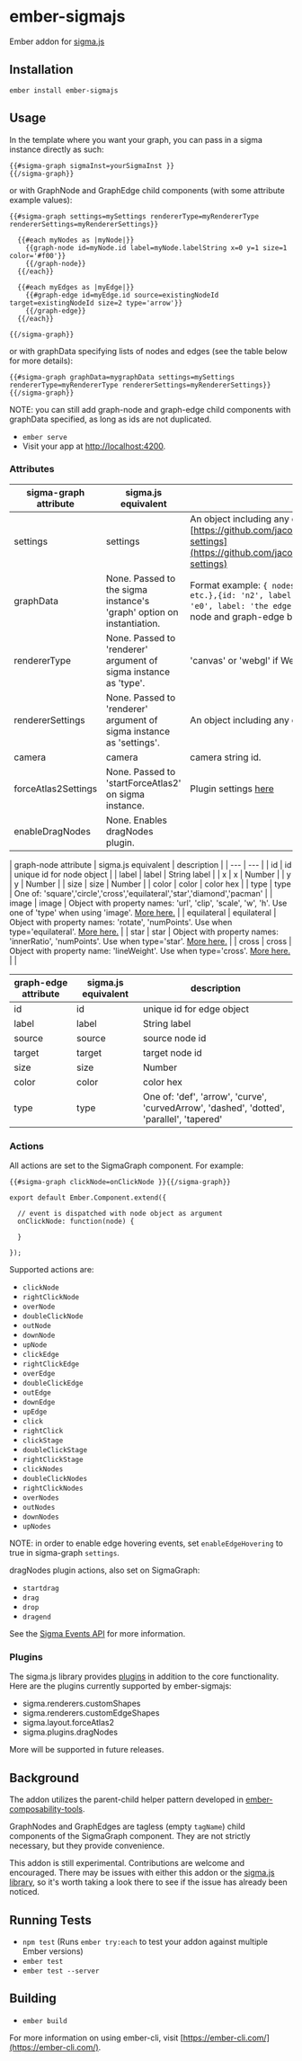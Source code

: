 # ember-sigmajs

Ember addon for [sigma.js](https://github.com/jacomyal/sigma.js)

## Installation

`ember install ember-sigmajs`

## Usage

In the template where you want your graph, you can pass in a sigma instance directly as such:

```
{{#sigma-graph sigmaInst=yourSigmaInst }}
{{/sigma-graph}}
```

or with GraphNode and GraphEdge child components (with some attribute example values):

```
{{#sigma-graph settings=mySettings rendererType=myRendererType rendererSettings=myRendererSettings}}

  {{#each myNodes as |myNode|}}
    {{graph-node id=myNode.id label=myNode.labelString x=0 y=1 size=1 color='#f00'}}
    {{/graph-node}}
  {{/each}}

  {{#each myEdges as |myEdge|}}
    {{#graph-edge id=myEdge.id source=existingNodeId target=existingNodeId size=2 type='arrow'}}
    {{/graph-edge}}
  {{/each}}

{{/sigma-graph}}
```

or with graphData specifying lists of nodes and edges (see the table below for more details):

```
{{#sigma-graph graphData=mygraphData settings=mySettings rendererType=myRendererType rendererSettings=myRendererSettings}}
{{/sigma-graph}}
```

NOTE: you can still add graph-node and graph-edge child components with graphData specified, as long as ids are not duplicated.

* `ember serve`
* Visit your app at [http://localhost:4200](http://localhost:4200).

### Attributes

| sigma-graph attribute | sigma.js equivalent | description |
| --- | --- | --- |
| settings | settings | An object including any of: [https://github.com/jacomyal/sigma.js/wiki/Settings#graph-settings](https://github.com/jacomyal/sigma.js/wiki/Settings#graph-settings) |
| graphData | None. Passed to the sigma instance's 'graph' option on instantiation. | Format example: `{ nodes: [{id: 'n1', label: 'Hello', etc.},{id: 'n2', label: 'World', etc.}], edges: [{id: 'e0', label: 'the edge'}] }` See the two tables for graph-node and graph-edge below. |
| rendererType | None. Passed to 'renderer' argument of sigma instance as 'type'. | 'canvas' or 'webgl' if WebGL is enabled. Default is 'canvas' |
| rendererSettings | None. Passed to 'renderer' argument of sigma instance as 'settings'. | An object including any of  [these](https://github.com/jacomyal/sigma.js/wiki/Settings#renderers-settings) |
| camera | camera | camera string id. |
| forceAtlas2Settings | None. Passed to 'startForceAtlas2' on sigma instance. | Plugin settings [here](https://github.com/jacomyal/sigma.js/tree/master/plugins/sigma.layout.forceAtlas2) |
| enableDragNodes | None. Enables dragNodes plugin. | | |

| graph-node attribute | sigma.js equivalent | description |
| --- | --- |
| id | id | unique id for node object |
| label | label | String label |
| x | x | Number |
| y | y | Number |
| size | size | Number |
| color | color | color hex |
| type | type | One of: 'square','circle','cross','equilateral','star','diamond','pacman' |
| image | image | Object with property names: 'url', 'clip', 'scale', 'w', 'h'. Use one of 'type' when using 'image'. [More here.](https://github.com/jacomyal/sigma.js/tree/master/plugins/sigma.renderers.customShapes) |
| equilateral | equilateral | Object with property names: 'rotate', 'numPoints'. Use when type='equilateral'. [More here.](https://github.com/jacomyal/sigma.js/tree/master/plugins/sigma.renderers.customShapes) |
| star | star | Object with property names: 'innerRatio', 'numPoints'. Use when type='star'. [More here.](https://github.com/jacomyal/sigma.js/tree/master/plugins/sigma.renderers.customShapes) |
| cross | cross | Object with property name: 'lineWeight'. Use when type='cross'. [More here.](https://github.com/jacomyal/sigma.js/tree/master/plugins/sigma.renderers.customShapes) | |


| graph-edge attribute | sigma.js equivalent | description |
| --- | --- | --- |
| id | id | unique id for edge object |
| label | label | String label |
| source | source | source node id |
| target | target | target node id |
| size | size | Number |
| color | color | color hex |
| type | type | One of: 'def', 'arrow', 'curve', 'curvedArrow', 'dashed', 'dotted', 'parallel', 'tapered' |

### Actions

All actions are set to the SigmaGraph component. For example:

```
{{#sigma-graph clickNode=onClickNode }}{{/sigma-graph}}
```

```
export default Ember.Component.extend({

  // event is dispatched with node object as argument
  onClickNode: function(node) {

  }

});
```

Supported actions are:

* `clickNode`
* `rightClickNode`
* `overNode`
* `doubleClickNode`
* `outNode`
* `downNode`
* `upNode`
* `clickEdge`
* `rightClickEdge`
* `overEdge`
* `doubleClickEdge`
* `outEdge`
* `downEdge`
* `upEdge`
* `click`
* `rightClick`
* `clickStage`
* `doubleClickStage`
* `rightClickStage`
* `clickNodes`
* `doubleClickNodes`
* `rightClickNodes`
* `overNodes`
* `outNodes`
* `downNodes`
* `upNodes`

NOTE: in order to enable edge hovering events, set `enableEdgeHovering` to true in sigma-graph `settings`.

dragNodes plugin actions, also set on SigmaGraph:

* `startdrag`
* `drag`
* `drop`
* `dragend`

See the [Sigma Events API](https://github.com/jacomyal/sigma.js/wiki/Events-API) for more information.

### Plugins

The sigma.js library provides [plugins](https://github.com/jacomyal/sigma.js/tree/master/plugins) in addition to the core functionality. Here are the plugins currently supported by ember-sigmajs:

* sigma.renderers.customShapes
* sigma.renderers.customEdgeShapes
* sigma.layout.forceAtlas2
* sigma.plugins.dragNodes

More will be supported in future releases.

## Background

The addon utilizes the parent-child helper pattern developed in [ember-composability-tools](https://github.com/miguelcobain/ember-composability-tools).

GraphNodes and GraphEdges are tagless (empty `tagName`) child components of the SigmaGraph component. They are not strictly necessary, but they provide convenience.

This addon is still experimental. Contributions are welcome and encouraged. There may be issues with either this addon or the [sigma.js library](https://github.com/jacomyal/sigma.js/issues), so it's worth taking a look there to see if the issue has already been noticed.

## Running Tests

* `npm test` (Runs `ember try:each` to test your addon against multiple Ember versions)
* `ember test`
* `ember test --server`

## Building

* `ember build`

For more information on using ember-cli, visit [https://ember-cli.com/](https://ember-cli.com/).
